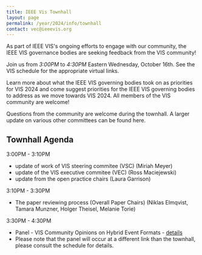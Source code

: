 ```yaml
---
title: IEEE Vis Townhall
layout: page
permalink: /year/2024/info/townhall
contact: vec@ieeevis.org
---
```


As part of IEEE VIS's ongoing efforts to engage with our community, the IEEE VIS governance bodies are seeking feedback from the VIS community! 

Join us from *3:00PM* to *4:30PM* Eastern Wednesday, October 16th. See the VIS schedule for the appropriate virtual links.

Learn more about what the IEEE VIS governing bodies took on as priorities for VIS 2024 and come suggest priorities for the IEEE VIS governing bodies to address as we move towards VIS 2024. All members of the VIS community are welcome!

Questions from the community are welcome during the townhall. A larger update on various other committees can be found here.

## Townhall Agenda
3:00PM - 3:10PM
* update of work of VIS steering commitee (VSC) (Miriah Meyer)
* update of the VIS executive commitee (VEC) (Ross Maciejewski)
* update from the open practice chairs (Laura Garrison)

3:10PM - 3:30PM
* The paper reviewing process (Overall Paper Chairs) (Niklas Elmqvist, Tamara Munzner, Holger Theisel, Melanie Torie)

3:30PM - 4:30PM
* Panel - VIS Community Opinions on Hybrid Event Formats - [details](https://ieeevis.org/year/2024/blog/vis-2024-VEC-survey-results)
* Please note that the panel will occur at a different link than the townhall, please consult the schedule for details.


